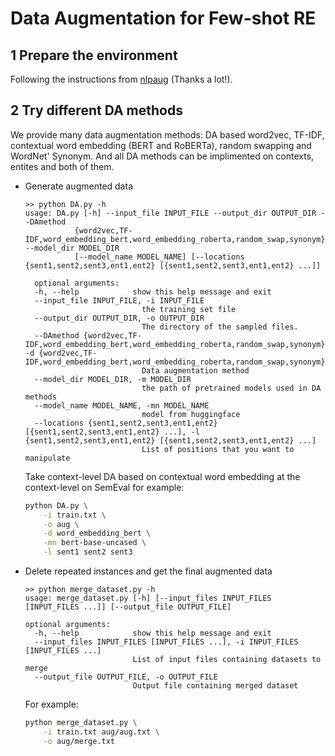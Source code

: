 # Data Augmentation for Few-shot RE
## 1 Prepare the environment

Following the instructions from [nlpaug](https://github.com/makcedward/nlpaug#installation) (Thanks a lot!).



## 2 Try different DA methods
We provide many data augmentation methods: DA based word2vec, TF-IDF, contextual word embedding (BERT and RoBERTa), random swapping and WordNet' Synonym. And all DA methods can be implimented on contexts, entites and both of them. 
- Generate augmented data
    
  ```shell
  >> python DA.py -h
  usage: DA.py [-h] --input_file INPUT_FILE --output_dir OUTPUT_DIR --DAmethod
             {word2vec,TF-IDF,word_embedding_bert,word_embedding_roberta,random_swap,synonym} --model_dir MODEL_DIR
             [--model_name MODEL_NAME] [--locations {sent1,sent2,sent3,ent1,ent2} [{sent1,sent2,sent3,ent1,ent2} ...]]

    optional arguments:
    -h, --help            show this help message and exit
    --input_file INPUT_FILE, -i INPUT_FILE
                            the training set file
    --output_dir OUTPUT_DIR, -o OUTPUT_DIR
                            The directory of the sampled files.
    --DAmethod {word2vec,TF-IDF,word_embedding_bert,word_embedding_roberta,random_swap,synonym}, -d {word2vec,TF-IDF,word_embedding_bert,word_embedding_roberta,random_swap,synonym}
                            Data augmentation method
    --model_dir MODEL_DIR, -m MODEL_DIR
                            the path of pretrained models used in DA methods
    --model_name MODEL_NAME, -mn MODEL_NAME
                            model from huggingface
    --locations {sent1,sent2,sent3,ent1,ent2} [{sent1,sent2,sent3,ent1,ent2} ...], -l {sent1,sent2,sent3,ent1,ent2} [{sent1,sent2,sent3,ent1,ent2} ...]
                            List of positions that you want to manipulate
  ```

  Take context-level DA based on contextual word embedding at the context-level on SemEval for example:

  ```bash
  python DA.py \
      -i train.txt \
      -o aug \
      -d word_embedding_bert \
      -mn bert-base-uncased \
      -l sent1 sent2 sent3
  ```

- Delete repeated instances and get the final augmented data

  ```shell
  >> python merge_dataset.py -h
  usage: merge_dataset.py [-h] [--input_files INPUT_FILES [INPUT_FILES ...]] [--output_file OUTPUT_FILE]

  optional arguments:
    -h, --help            show this help message and exit
    --input_files INPUT_FILES [INPUT_FILES ...], -i INPUT_FILES [INPUT_FILES ...]
                          List of input files containing datasets to merge
    --output_file OUTPUT_FILE, -o OUTPUT_FILE
                          Output file containing merged dataset
  ```

  For example:

  ```bash
  python merge_dataset.py \
      -i train.txt aug/aug.txt \
      -o aug/merge.txt
